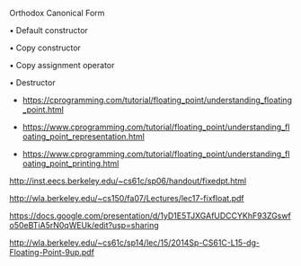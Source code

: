 
Orthodox Canonical Form

• Default constructor

• Copy constructor

• Copy assignment operator

• Destructor


* https://cprogramming.com/tutorial/floating_point/understanding_floating_point.html

* https://www.cprogramming.com/tutorial/floating_point/understanding_floating_point_representation.html

* https://www.cprogramming.com/tutorial/floating_point/understanding_floating_point_printing.html

http://inst.eecs.berkeley.edu/~cs61c/sp06/handout/fixedpt.html

http://wla.berkeley.edu/~cs150/fa07/Lectures/lec17-fixfloat.pdf

https://docs.google.com/presentation/d/1yD1E5TJXGAfUDCCYKhF93ZGswfo50eBTiA5rN0qWEUk/edit?usp=sharing

http://wla.berkeley.edu/~cs61c/sp14/lec/15/2014Sp-CS61C-L15-dg-Floating-Point-9up.pdf